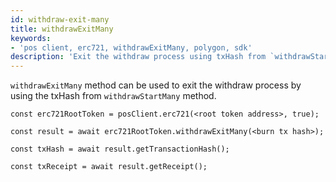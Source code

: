 ```yaml
---
id: withdraw-exit-many
title: withdrawExitMany
keywords: 
- 'pos client, erc721, withdrawExitMany, polygon, sdk'
description: 'Exit the withdraw process using txHash from `withdrawStartMany`'
---
```


`withdrawExitMany` method can be used to exit the withdraw process by using the txHash from `withdrawStartMany` method.

```
const erc721RootToken = posClient.erc721(<root token address>, true);

const result = await erc721RootToken.withdrawExitMany(<burn tx hash>);

const txHash = await result.getTransactionHash();

const txReceipt = await result.getReceipt();

```
